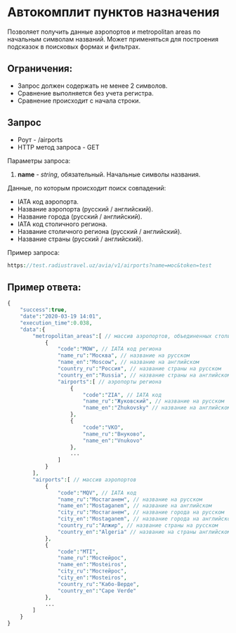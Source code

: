 Автокомплит пунктов назначения
==============================

Позволяет получить данные аэропортов и metropolitan areas по начальным символам названий. Может применяться для построения подсказок в поисковых формах и фильтрах.

Ограничения:
------------

* Запрос должен содержать не менее 2 символов.
* Сравнение выполняется без учета регистра.
* Сравнение происходит с начала строки.

Запрос
------

* Роут - /airports
* HTTP метод запроса - GET

Параметры запроса:

1. **name** - *string*, обязательный. Начальные символы названия.

Данные, по которым происходит поиск совпадений:

* IATA код аэропорта.
* Название аэропорта (русский / английский).
* Название города (русский / английский).
* IATA код столичного региона.
* Название столичного региона (русский / английский).
* Название страны (русский / английский).

Пример запроса:

```php
https://test.radiustravel.uz/avia/v1/airports?name=мос&token=test
```

Пример ответа:
--------------

```php
{
    "success":true,
    "date":"2020-03-19 14:01",
    "execution_time":0.038,
    "data":{
        "metropolitan_areas":[ // массив аэропортов, объединенных столичными регионами (metropolitan areas)
            {
                "code":"MOW", // IATA код региона
                "name_ru":"Москва", // название на русском
                "name_en":"Moscow", // название на английском
                "country_ru":"Россия", // название страны на русском
                "country_en":"Russia", // название страны на английском
                "airports":[ // аэропорты региона
                    {
                        "code":"ZIA", // IATA код
                        "name_ru":"Жуковский", // название на русском
                        "name_en":"Zhukovsky" // название на английском
                    },
                    {
                        "code":"VKO",
                        "name_ru":"Внуково",
                        "name_en":"Vnukovo"
                    },
                    ...
                ]
            }
        ],
        "airports":[ // массив аэропортов
            {
                "code":"MQV", // IATA код
                "name_ru":"Мостаганем", // название на русском
                "name_en":"Mostaganem", // название на английском
                "city_ru":"Мостаганем", // название города на русском
                "city_en":"Mostaganem", // название города на английском
                "country_ru":"Алжир", // название страны на русском
                "country_en":"Algeria" // название на страны английском
            },
            {
                "code":"MTI",
                "name_ru":"Мостейрос",
                "name_en":"Mosteiros",
                "city_ru":"Мостейрос",
                "city_en":"Mosteiros",
                "country_ru":"Кабо-Верде",
                "country_en":"Cape Verde"
            },
            ...
        ]
    }
}
```